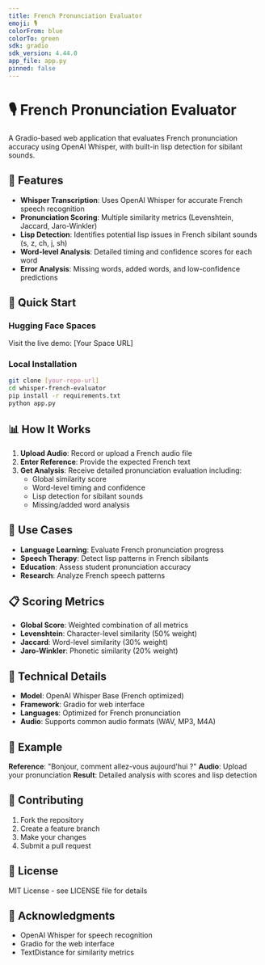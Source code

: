 ```yaml
---
title: French Pronunciation Evaluator
emoji: 🎙️
colorFrom: blue
colorTo: green
sdk: gradio
sdk_version: 4.44.0
app_file: app.py
pinned: false
---
```


# 🎙️ French Pronunciation Evaluator

A Gradio-based web application that evaluates French pronunciation accuracy using OpenAI Whisper, with built-in lisp detection for sibilant sounds.

## 🌟 Features

- **Whisper Transcription**: Uses OpenAI Whisper for accurate French speech recognition
- **Pronunciation Scoring**: Multiple similarity metrics (Levenshtein, Jaccard, Jaro-Winkler)
- **Lisp Detection**: Identifies potential lisp issues in French sibilant sounds (s, z, ch, j, sh)
- **Word-level Analysis**: Detailed timing and confidence scores for each word
- **Error Analysis**: Missing words, added words, and low-confidence predictions

## 🚀 Quick Start

### Hugging Face Spaces
Visit the live demo: [Your Space URL]

### Local Installation

```bash
git clone [your-repo-url]
cd whisper-french-evaluator
pip install -r requirements.txt
python app.py
```

## 📊 How It Works

1. **Upload Audio**: Record or upload a French audio file
2. **Enter Reference**: Provide the expected French text
3. **Get Analysis**: Receive detailed pronunciation evaluation including:
   - Global similarity score
   - Word-level timing and confidence
   - Lisp detection for sibilant sounds
   - Missing/added word analysis

## 🎯 Use Cases

- **Language Learning**: Evaluate French pronunciation progress
- **Speech Therapy**: Detect lisp patterns in French sibilants
- **Education**: Assess student pronunciation accuracy
- **Research**: Analyze French speech patterns

## 📋 Scoring Metrics

- **Global Score**: Weighted combination of all metrics
- **Levenshtein**: Character-level similarity (50% weight)
- **Jaccard**: Word-level similarity (30% weight)  
- **Jaro-Winkler**: Phonetic similarity (20% weight)

## 🔧 Technical Details

- **Model**: OpenAI Whisper Base (French optimized)
- **Framework**: Gradio for web interface
- **Languages**: Optimized for French pronunciation
- **Audio**: Supports common audio formats (WAV, MP3, M4A)

## 📝 Example

**Reference**: "Bonjour, comment allez-vous aujourd'hui ?"
**Audio**: Upload your pronunciation
**Result**: Detailed analysis with scores and lisp detection

## 🤝 Contributing

1. Fork the repository
2. Create a feature branch
3. Make your changes
4. Submit a pull request

## 📄 License

MIT License - see LICENSE file for details

## 🙏 Acknowledgments

- OpenAI Whisper for speech recognition
- Gradio for the web interface
- TextDistance for similarity metrics
